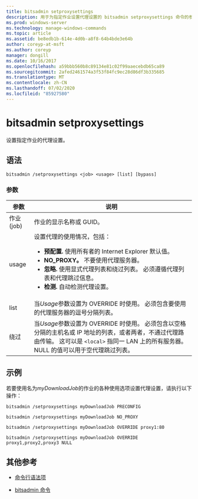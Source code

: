 ```yaml
---
title: bitsadmin setproxysettings
description: 用于为指定作业设置代理设置的 bitsadmin setproxysettings 命令的参考文章。
ms.prod: windows-server
ms.technology: manage-windows-commands
ms.topic: article
ms.assetid: be8edb1b-614e-4d0b-a8f8-64b4bde3e64b
author: coreyp-at-msft
ms.author: coreyp
manager: dongill
ms.date: 10/16/2017
ms.openlocfilehash: a59bbb560b8c89134e81c02f99aaecebdb65ca89
ms.sourcegitcommit: 2afed2461574a3f53f84fc9ec28d86df3b335685
ms.translationtype: MT
ms.contentlocale: zh-CN
ms.lasthandoff: 07/02/2020
ms.locfileid: "85927580"
---
```

# <a name="bitsadmin-setproxysettings"></a>bitsadmin setproxysettings

设置指定作业的代理设置。

## <a name="syntax"></a>语法

```
bitsadmin /setproxysettings <job> <usage> [list] [bypass]
```

### <a name="parameters"></a>参数

| 参数 | 说明 |
| --------- | ----------- |
| 作业 (job) | 作业的显示名称或 GUID。 |
| usage | 设置代理的使用情况，包括：<ul><li>**预配置.** 使用所有者的 Internet Explorer 默认值。</li><li>**NO_PROXY。** 不要使用代理服务器。</li><li>**忽略.** 使用显式代理列表和绕过列表。 必须遵循代理列表和代理跳过信息。</li><li>**检测.** 自动检测代理设置。</li></ul> |
| list | 当*Usage*参数设置为 OVERRIDE 时使用。 必须包含要使用的代理服务器的逗号分隔列表。 |
| 绕过 | 当*Usage*参数设置为 OVERRIDE 时使用。 必须包含以空格分隔的主机名或 IP 地址的列表，或者两者，不通过代理路由传输。 这可以是 `<local>` 指同一 LAN 上的所有服务器。 NULL 的值可以用于空代理跳过列表。 |

## <a name="examples"></a>示例

若要使用名为*myDownloadJob*的作业的各种使用选项设置代理设置，请执行以下操作：

```
bitsadmin /setproxysettings myDownloadJob PRECONFIG
```

```
bitsadmin /setproxysettings myDownloadJob NO_PROXY
```
```
bitsadmin /setproxysettings myDownloadJob OVERRIDE proxy1:80
```

```
bitsadmin /setproxysettings myDownloadJob OVERRIDE proxy1,proxy2,proxy3 NULL
```

## <a name="additional-references"></a>其他参考

- [命令行语法项](command-line-syntax-key.md)

- [bitsadmin 命令](bitsadmin.md)
